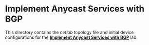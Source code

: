 # Implement Anycast Services with BGP

This directory contains the *netlab* topology file and initial device configurations for the **[Implement Anycast Services with BGP](../../docs/challenge/02-anycast.md)** lab.
